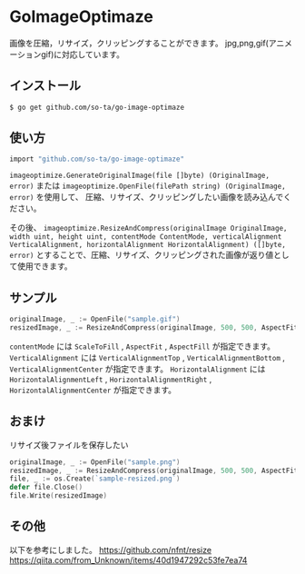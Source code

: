 # GoImageOptimaze
画像を圧縮，リサイズ，クリッピングすることができます。
jpg,png,gif(アニメーションgif)に対応しています。

## インストール
```bash
$ go get github.com/so-ta/go-image-optimaze
```

## 使い方
```bash
import "github.com/so-ta/go-image-optimaze"
```

`imageoptimize.GenerateOriginalImage(file []byte) (OriginalImage, error)` または
`imageoptimize.OpenFile(filePath string) (OriginalImage, error)` を使用して、
圧縮、リサイズ、クリッピングしたい画像を読み込んでください。

その後、
`imageoptimize.ResizeAndCompress(originalImage OriginalImage, width uint, height uint, contentMode ContentMode, verticalAlignment VerticalAlignment, horizontalAlignment HorizontalAlignment) ([]byte, error)`
とすることで、圧縮、リサイズ、クリッピングされた画像が返り値として使用できます。

## サンプル
```go
originalImage, _ := OpenFile("sample.gif")
resizedImage, _ := ResizeAndCompress(originalImage, 500, 500, AspectFit, VerticalAlignmentCenter, HorizontalAlignmentCenter)
```

`contentMode` には `ScaleToFill` , `AspectFit` , `AspectFill` が指定できます。
`VerticalAlignment` には `VerticalAlignmentTop` , `VerticalAlignmentBottom` , `VerticalAlignmentCenter` が指定できます。
`HorizontalAlignment` には `HorizontalAlignmentLeft` , `HorizontalAlignmentRight` , `HorizontalAlignmentCenter` が指定できます。

## おまけ
リサイズ後ファイルを保存したい
```go
originalImage, _ := OpenFile("sample.png")
resizedImage, _ := ResizeAndCompress(originalImage, 500, 500, AspectFit, VerticalAlignmentCenter, HorizontalAlignmentCenter)
file, _ := os.Create(`sample-resized.png`)
defer file.Close()
file.Write(resizedImage)
```



## その他
以下を参考にしました。
https://github.com/nfnt/resize
https://qiita.com/from_Unknown/items/40d1947292c53fe7ea74